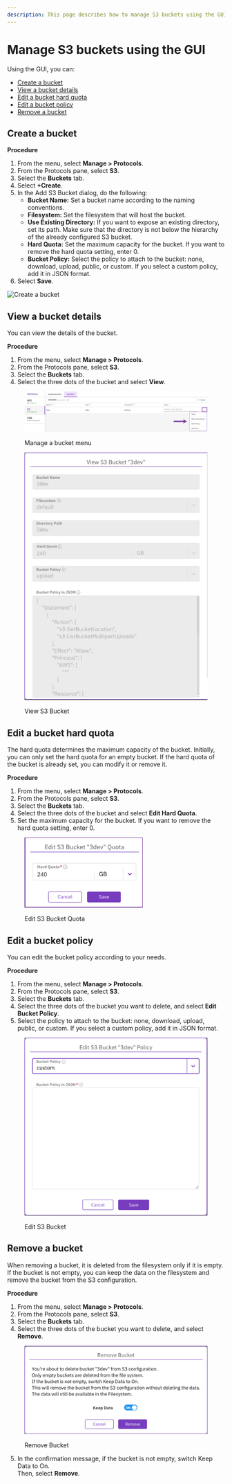 ```yaml
---
description: This page describes how to manage S3 buckets using the GUI.
---
```


# Manage S3 buckets using the GUI

Using the GUI, you can:

* [Create a bucket](s3-buckets-management.md#create-a-bucket)
* [View a bucket details](s3-buckets-management.md#view-a-bucket-details)
* [Edit a bucket hard quota](s3-buckets-management.md#edit-a-bucket-hard-quota)
* [Edit a bucket policy](s3-buckets-management.md#edit-a-bucket-policy)
* [Remove a bucket](s3-buckets-management.md#remove-a-bucket)

## Create a bucket <a href="#create-a-bucket" id="create-a-bucket"></a>

**Procedure**

1. From the menu, select **Manage > Protocols**.
2. From the Protocols pane, select **S3**.
3. Select the **Buckets** tab.
4. Select  **+Create**.
5. In the Add S3 Bucket dialog, do the following:
   * **Bucket Name:** Set a bucket name according to the naming conventions.
   * **Filesystem:** Set the filesystem that will host the bucket.
   * **Use Existing Directory:** If you want to expose an existing directory, set its path. Make sure that the directory is not below the hierarchy of the already configured S3 bucket.
   * **Hard Quota:** Set the maximum capacity for the bucket. If you want to remove the hard quota setting, enter 0.
   * **Bucket Policy:** Select the policy to attach to the bucket: none, download, upload, public, or custom. If you select a custom policy, add it in JSON format.
6. Select **Save**.

![Create a bucket](../../../.gitbook/assets/Create\_S3\_bucket.gif)

## View a bucket details <a href="#view-a-bucket-details" id="view-a-bucket-details"></a>

You can view the details of the bucket.

**Procedure**

1. From the menu, select **Manage > Protocols**.
2. From the Protocols pane, select **S3**.
3. Select the **Buckets** tab.
4. Select the three dots of the bucket and select **View**.

<figure><img src="../../../.gitbook/assets/wmng_manage_s3_bucket_menu.png" alt=""><figcaption><p>Manage a bucket menu</p></figcaption></figure>

<figure><img src="../../../.gitbook/assets/wmng_view_s3_bucket.png" alt=""><figcaption><p>View S3 Bucket</p></figcaption></figure>

## Edit a bucket hard quota <a href="#edit-a-bucket-hard-quota" id="edit-a-bucket-hard-quota"></a>

The hard quota determines the maximum capacity of the bucket. Initially, you can only set the hard quota for an empty bucket. If the hard quota of the bucket is already set, you can modify it or remove it.

**Procedure**

1. From the menu, select **Manage > Protocols**.
2. From the Protocols pane, select **S3**.
3. Select the **Buckets** tab.
4. Select the three dots of the bucket and select **Edit Hard Quota**.
5. Set the maximum capacity for the bucket. If you want to remove the hard quota setting, enter 0.

<figure><img src="../../../.gitbook/assets/wmng_edit_s3_bucket_hard_quota.png" alt=""><figcaption><p>Edit S3 Bucket Quota</p></figcaption></figure>

## Edit a bucket policy <a href="#edit-a-bucket-policy" id="edit-a-bucket-policy"></a>

You can edit the bucket policy according to your needs.

**Procedure**

1. From the menu, select **Manage > Protocols**.
2. From the Protocols pane, select **S3**.
3. Select the **Buckets** tab.
4. Select the three dots of the bucket you want to delete, and select **Edit Bucket Policy**.
5. Select the policy to attach to the bucket: none, download, upload, public, or custom. If you select a custom policy, add it in JSON format.

<figure><img src="../../../.gitbook/assets/wmng_edit_s3_bucket_policy.png" alt=""><figcaption><p>Edit S3 Bucket</p></figcaption></figure>

## Remove a bucket <a href="#remove-a-bucket" id="remove-a-bucket"></a>

When removing a bucket, it is deleted from the filesystem only if it is empty. If the bucket is not empty, you can keep the data on the filesystem and remove the bucket from the S3 configuration.

**Procedure**

1. From the menu, select **Manage > Protocols**.
2. From the Protocols pane, select **S3**.
3. Select the **Buckets** tab.
4. Select the three dots of the bucket you want to delete, and select **Remove**.

<figure><img src="../../../.gitbook/assets/wmng_remove_bucket_message.png" alt=""><figcaption><p>Remove Bucket</p></figcaption></figure>

5. In the confirmation message, if the bucket is not empty, switch Keep Data to On.\
   Then, select **Remove**.
